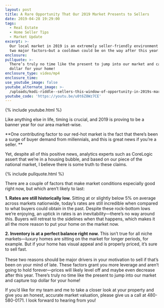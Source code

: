 ```yaml
---
layout: post
title: A Rare Opportunity That Our 2019 Market Presents to Sellers
date: 2019-04-28 19:29:00
tags:
  - Real Estate
  - Home Seller Tips
  - Market Update
excerpt: >-
  Our local market in 2019 is an extremely seller-friendly environment due to
  two major factors—but a cooldown could be on the way after this year.
enclosure:
pullquote: >-
  There’s truly no time like the present to jump into our market and capture top
  dollar for your home!
enclosure_type: video/mp4
enclosure_time:
use_youtube_image: false
youtube_alternate_image: >-
  /uploads/kodi-riddle--sellers-this-window-of-opportunity-in-2019s-market-wont-last-youtube.jpg
youtube_code: 'https://youtu.be/u0t6Z8Wz7CE'
---
```


{% include youtube.html %}

Like anything else in life, timing is crucial, and 2019 is proving to be a banner year for our area market-wise. 

**One contributing factor to our red-hot market is the fact that there’s been a surge of buyer demand from millennials, and this is great news if you’re a seller. **

Yet, despite all of this positive news, analytics experts such as CoreLogic assert that we’re in a housing bubble, and based on our piece of the national market, I believe there is some truth to these claims.

{% include pullquote.html %}

There are a couple of factors that make market conditions especially good right now, but which aren’t likely to last:

**1\. Rates are still historically low.** Sitting at or slightly below 5% on average across markets nationwide, today’s rates are still incredible when compared to what buyers could obtain in the past. Despite these rock-bottom lows we’re enjoying, an uptick in rates is an inevitability—there’s no way around this. Buyers will retreat to the sidelines when that happens, which makes it all the more reason to put your home on the market now.  

**2\. Inventory is at a perfect balance right now.** This isn’t true for all niche markets—luxury homes are sitting on the market for longer periods, for example. But if your home has visual appeal and is properly priced, it’s sure to sell fast.  <br><br>These two reasons should be major drivers in your motivation to sell if that’s been on your mind of late. These factors grant you more leverage and aren’t going to hold forever—prices will likely level off and maybe even decrease after this year. There’s truly no time like the present to jump into our market and capture top dollar for your home\!   

If you’d like for my team and me to take a closer look at your property and give you an honest, accurate market valuation, please give us a call at 480-580-0171. I look forward to hearing from you\!<br>